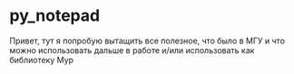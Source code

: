 # py_notepad
Привет, тут я попробую вытащить все полезное, что было в МГУ и что можно использовать дальше в работе и/или использовать как библиотеку
Мур
